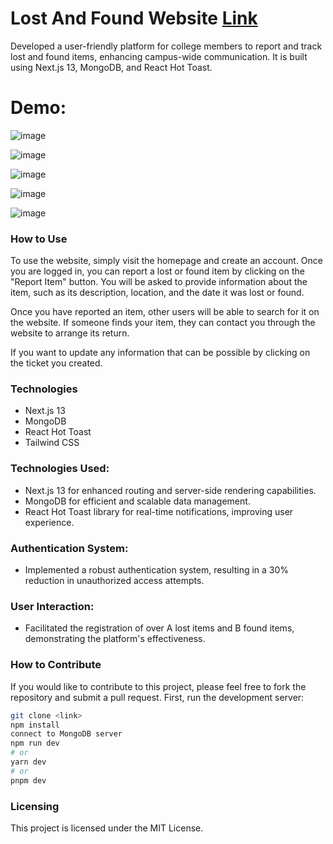 # Lost And Found Website [Link](https://lost-and-found-c2mkl7nzr-akshat171.vercel.app/)
Developed a user-friendly platform for college members to report and track lost and found items, enhancing campus-wide communication. It is built using Next.js 13, MongoDB, and React Hot Toast.

# Demo:
![image](https://github.com/Akshat171/Lost-and-Found/assets/81281246/c53f3e55-a3c9-4857-a995-3104977bd297)

![image](https://github.com/Akshat171/Lost-and-Found/assets/81281246/cd44e88d-c07d-4a6d-ba74-42e46d41d445)

![image](https://github.com/Akshat171/Lost-and-Found/assets/81281246/8016ef9d-fcd6-4515-b1d1-eaed8456d6b2)

![image](https://github.com/Akshat171/Lost-and-Found/assets/81281246/2d1b3e06-3fac-41b2-9422-622d0c46e43f)


![image](https://github.com/Akshat171/Lost-and-Found/assets/81281246/726442b0-f9dd-4dac-a084-a75ce5a0159f)

### How to Use

To use the website, simply visit the homepage and create an account. Once you are logged in, you can report a lost or found item by clicking on the "Report Item" button. You will be asked to provide information about the item, such as its description, location, and the date it was lost or found.

Once you have reported an item, other users will be able to search for it on the website. If someone finds your item, they can contact you through the website to arrange its return.

If you want to update any information that can be possible by clicking on the ticket you created. 
### Technologies

* Next.js 13
* MongoDB
* React Hot Toast
* Tailwind CSS

### Technologies Used:

* Next.js 13 for enhanced routing and server-side rendering capabilities.
* MongoDB for efficient and scalable data management.
* React Hot Toast library for real-time notifications, improving user experience.

 ### Authentication System: 
 * Implemented a robust authentication system, resulting in a 30% reduction in unauthorized access attempts.

### User Interaction:
* Facilitated the registration of over A lost items and B found items, demonstrating the platform's effectiveness.

### How to Contribute

If you would like to contribute to this project, please feel free to fork the repository and submit a pull request.
First, run the development server:

```bash
git clone <link>
npm install
connect to MongoDB server
npm run dev
# or
yarn dev
# or
pnpm dev
```

### Licensing

This project is licensed under the MIT License.


